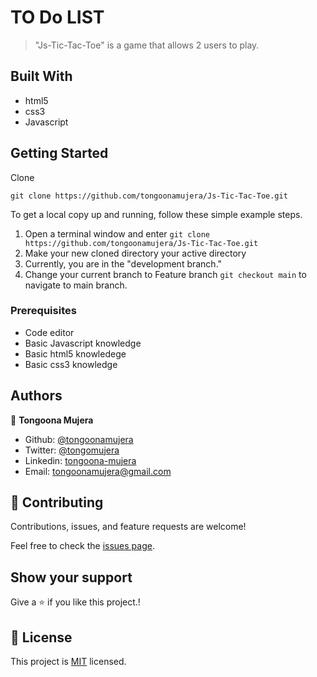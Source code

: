 # TO Do LIST

> "Js-Tic-Tac-Toe" is a game that allows 2 users to play.

## Built With

- html5
- css3
- Javascript

## Getting Started

Clone

```git
git clone https://github.com/tongoonamujera/Js-Tic-Tac-Toe.git
```

To get a local copy up and running, follow these simple example steps.

1. Open a terminal window and enter `git clone https://github.com/tongoonamujera/Js-Tic-Tac-Toe.git`
2. Make your new cloned directory your active directory
3. Currently, you are in the "development branch."
4. Change your current branch to Feature branch `git checkout main` to navigate to main branch.

### Prerequisites

- Code editor
- Basic Javascript knowledge
- Basic html5 knowledege
- Basic css3 knowledge

## Authors

👤 **Tongoona Mujera**

- Github: [@tongoonamujera](https://github.com/tongoonamujera)
- Twitter: [@tongomujera](https://twitter.com/tongomujera)
- Linkedin: [tongoona-mujera](https://www.linkedin.com/in/tongoona-mujera-125604162/)
- Email: tongoonamujera@gmail.com

## 🤝 Contributing

Contributions, issues, and feature requests are welcome!

Feel free to check the [issues page](../../issues/).

## Show your support

Give a ⭐️ if you like this project.!

## 📝 License

This project is [MIT](LICENCE) licensed.
